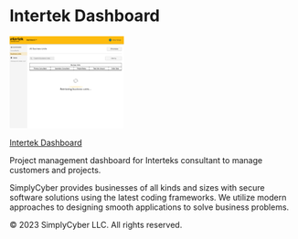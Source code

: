 # Intertek Dashboard

<img src="https://github.com/Thainge/portfolio/blob/gh-pages/static/media/1.93fdfcffd2a02bb0ba44.png?raw=true" width="200" />

[Intertek Dashboard](https://thainge.github.io/intertek-dashboard/)

Project management dashboard for Interteks consultant to manage customers and projects.

SimplyCyber provides businesses of all kinds and sizes with secure software solutions using the latest coding frameworks. We utilize modern approaches to designing smooth applications to solve business problems.


© 2023 SimplyCyber LLC. All rights reserved.

